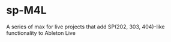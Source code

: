 # sp-M4L
A series of max for live projects that add SP(202, 303, 404)-like functionality to Ableton Live
